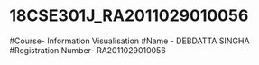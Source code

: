 # 18CSE301J_RA2011029010056
#Course- Information Visualisation 
#Name - DEBDATTA SINGHA
#Registration Number- RA2011029010056
